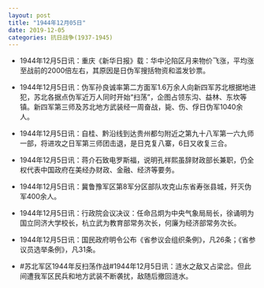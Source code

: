 ```yaml
---
layout: post
title: "1944年12月05日"
date: 2019-12-05
categories: 抗日战争(1937-1945)
---
```


<meta name="referrer" content="no-referrer" />

- 1944年12月5日讯：重庆《新华日报》载：华中沦陷区月来物价飞涨，平均涨至战前的2000倍左右，其原因是日伪军搜括物资和滥发钞票。 

- 1944年12月5日讯：伪军孙良诚率第二方面军1.6万余人向新四军苏北根据地进犯，苏北各据点伪军近万人同时开始“扫荡”，企图占领东沟、益林、东坎等镇。新四军第三师及苏北地方武装经一周奋战，毙、伤、俘日伪军1040余人。 

- 1944年12月5日讯：自桂、黔沿线到达贵州都匀附近之第九十八军第一六九师一部，将进攻之日军第三师团击退，是日克复八寨，6日又收复三合。 

- 1944年12月5日讯：蒋介石致电罗斯福，说明孔祥熙虽辞财政部长兼职，仍全权代表中国政府在美经办财政、金融、经济等要务。 

- 1944年12月5日讯：冀鲁豫军区第8军分区部队攻克山东省寿张县城，歼灭伪军400余人。 

- 1944年12月5日讯：行政院会议决议：任命吕炯为中央气象局局长，徐诵明为国立同济大学校长，杭立武为教育部常务次长，何廉为经济部常务次长。 

- 1944年12月5日讯：国民政府明令公布《省参议会组织条例》，凡26条；《省参议员选举条例》，凡31条。 

- #苏北军区1944年反扫荡作战#1944年12月5日讯：涟水之敌又占梁岔。但此间遭我军区民兵和地方武装不断袭扰，敌随后撤回涟水。 

